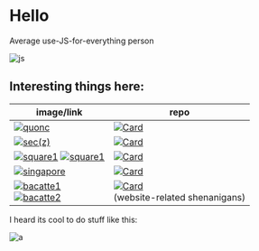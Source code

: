 # Hello

Average use-JS-for-everything person

![js](https://github-readme-stats.vercel.app/api/top-langs/?username=hemisemidemipresent&langs_count=15&theme=material-palenight&layout=compact)

## Interesting things here:

| image/link                                                                                                                                                                                                                                                                                                                                  | repo                                                                                                                                                                                                             |
| ------------------------------------------------------------------------------------------------------------------------------------------------------------------------------------------------------------------------------------------------------------------------------------------------------------------------------------------- | ---------------------------------------------------------------------------------------------------------------------------------------------------------------------------------------------------------------- |
| [![quonc](https://cdn.discordapp.com/splashes/598768024761139240/61f85a7c24282c9333788b76ee0139f2.jpg?size=300)](https://cq.netlify.app)                                                                                                                                                                                                    | [![Card](https://github-readme-stats.vercel.app/api/pin/?username=hemisemidemipresent&repo=cyberquincy&theme=material-palenight)](https://github.com/hemisemidemipresent/cyberquincy)                            |
| [![sec(z)](https://media.discordapp.net/attachments/699781597515481159/929364835211300884/graph.png?width=300&height=300)](https://hemisemidemipresent.github.io/complex3/)                                                                                                                                                                 | [![Card](https://github-readme-stats.vercel.app/api/pin/?username=hemisemidemipresent&repo=complex3&theme=material-palenight)](https://github.com/hemisemidemipresent/complex3)                                  |
| [![square1](https://square1.vercel.app/svg?algorithm=)](https://square1.vercel.app/) [![square1](<https://square1.vercel.app/svg?algorithm=/(3,3)/>)](https://square1.vercel.app/)                                                                                                                                                          | [![Card](https://github-readme-stats.vercel.app/api/pin/?username=hemisemidemipresent&repo=square1&theme=material-palenight)](https://github.com/hemisemidemipresent/square1)                                    |
| [![singapore](https://media.discordapp.net/attachments/699813088882458717/921580181624328202/unknown.png?width=300&height=187)](https://sgelection.netlify.app/)                                                                                                                                                                            | [![Card](https://github-readme-stats.vercel.app/api/pin/?username=hemisemidemipresent&repo=sg-election-map&theme=material-palenight)](https://github.com/hemisemidemipresent/sg-election-map)                    |
| [![bacatte1](https://media.discordapp.net/attachments/699781597515481159/925035818530242620/unknown.png?width=300&height=150)](https://bacatte.netlify.app/) <br/> [![bacatte2](https://media.discordapp.net/attachments/699781597515481159/925035898058444830/unknown.png?width=300&height=150)](https://bacatte.netlify.app/bacatte.html) | [![Card](https://github-readme-stats.vercel.app/api/pin/?username=hemisemidemipresent&repo=bacatte&theme=material-palenight)](https://github.com/hemisemidemipresent/bacatte) <br/>(website-related shenanigans) |

I heard its cool to do stuff like this:

![a](https://github-readme-stats.vercel.app/api?username=hemisemidemipresent&show_icons=true&line_height=27&theme=material-palenight&include_all_commits=true)
